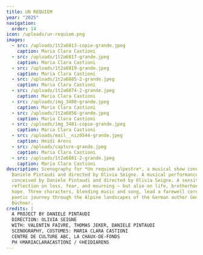 ```yaml
---
title: UN REQUIEM
year: "2025"
navigation:
  order: 14
icon: /uploads/un-requiem.png
images:
  - src: /uploads/1t2a6813-copie-grande.jpeg
    caption: Maria Clara Castioni
  - src: /uploads/1t2a6817-grande.jpeg
    caption: Maria Clara Castioni
  - src: /uploads/1t2a6819-grande.jpeg
    caption: Maria Clara Castioni
  - src: /uploads/1t2a6885-2-grande.jpeg
    caption: Maria Clara Castioni
  - src: /uploads/1t2a6874-2-grande.jpeg
    caption: Maria Clara Castioni
  - src: /uploads/img_3480-grande.jpeg
    caption: Maria Clara Castioni
  - src: /uploads/1t2a6856-grande.jpeg
    caption: Maria Clara Castioni
  - src: /uploads/img_3481-copie-grande.jpeg
    caption: Maria Clara Castioni
  - src: /uploads/mail__niz0544-grande.jpeg
    caption: Heidi Arens
  - src: /uploads/capture-grande.jpeg
    caption: Maria Clara Castioni
  - src: /uploads/1t2a6881-2-grande.jpeg
    caption: Maria Clara Castioni
description: Scenography for *Un requiem alpestre*, a musical show conceived by
  Daniele Pintaudi and directed by Olivia Seigne. A musical performance
  conceived by Daniele Pintaudi and directed by Olivia Seigne. A sensitive
  reflection on loss, fear, and mourning — but also on life, brotherhood, and
  hope. Three characters, blending music and song, lead a farewell ceremony, a
  poetic journey through the Alpine landscapes of the German author Georg
  Büchner.
credits: |
  A PROJECT BY DANIELE PINTAUDI 
  DIRECTION: OLIVIA SEIGNE
  WITH: VALENTIN FAIVRE, THOMAS JEKER, DANIELE PINTAUDI
  SCENOGRAPHY, COSTUMES: MARIA CLARA CASTIONI 
  CENTRE DE CULTURE ABC, LA CHAUX-DE-FONDS
  PH ©MARIACLARACASTIONI / ©HEIDIARENS
---
```

